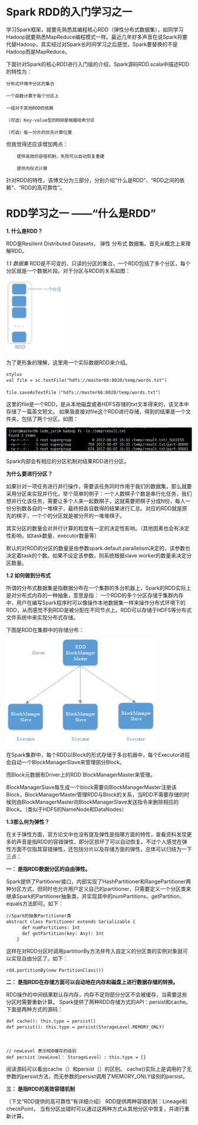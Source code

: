 # Spark RDD的入门学习之一

学习Spark框架，就要先熟悉其编程核心RDD（弹性分布式数据集），如同学习Hadoop就要熟悉MapReduce编程模式一样。最近几年好多声音在说Spark将要代替Hadoop，其实经过对Spark长时间学习之后感觉，Spark要替换的不是Hadoop而是MapReduce。

下面针对Spark的核心RDD进行入门级的介绍，Spark源码RDD.scala中描述RDD的特性为：

    分布式环境中分区的集合
    
    一个函数计算于每个分区上
    
    一组对于其他RDD的依赖
    
    （可选）Key-value型的RDD是根据哈希分区
    
    （可选）每一分片的优先计算位置

但我觉得还应该增加两点：


    	提供高效的容错机制，失败可以自动恢复重建
    
    	提供内存式计算

针对RDD的特性，该博文分为三部分，分别介绍“什么是RDD”、“RDD之间的依赖”、“RDD的高可靠性”。

# RDD学习之一 ——“什么是RDD”

**1. 什么是RDD？**

RDD是Resilient Distributed Datasets， 弹性 分布式 数据集。首先从概念上来理解RDD。

*1.1 数据集*
RDD是不可变的、只读的分区的集合，一个RDD包括了多个分区，每个分区就是一个数据片段。对于分区与RDD的关系如图：

![](https://github.com/Nicole00/Learn-Material/blob/master/Pictures/1-1.png)

 
为了更形象的理解，这里用一个实际数据RDD来介绍。

    stylus
    val file = sc.textFile("hdfs://master66:8020/temp/words.txt")
    
    file.saveAsTextFile（"hdfs://master66:8020/temp/words.txt"）

这里的file是一个RDD，是从本地磁盘或者HDFS存储的txt文本得来的，该文本中存储了一篇英文短文。 如果我直接对file这个RDD进行存储，得到的结果是一个文件夹，包括了两个分区。如图：

![](https://github.com/Nicole00/Learn-Material/blob/master/Pictures/1-2.png)

 Spark内部会有相应的分区机制对结果RDD进行分区。

**为什么要进行分区？**

如果针对一项任务进行并行操作，需要该任务同时作用于我们的数据集，那么就要采用分区来实现并行化。举个简单的例子：一个人数棋子个数是串行化任务，我们想并行化该任务，需要让多个人来一起数棋子，这就需要把棋子分成N份，每人一份分别数各自的一堆棋子，最终把各自数得的结果进行汇总。对应的RDD就是原先的棋子，一个个的分区就是被分开的一堆堆棋子。

其实分区的数量会对并行计算的粒度有一定的决定性影响。（其他因素也会有决定性影响，如task数量、executor数量等）

默认的对RDD的分区的数量是由参数spark.default.parallelism决定的，该参数也决定着task的个数。如果不设定该参数，则系统根据slave worker的数量来决定分区数量。


**1.2 如何做到分布式**

所谓的分布式数据集是指数据分布在一个集群的多台机器上，Spark的RDD实际上是对分布式内存的一种抽象，意思是指： 一个RDD的多个分区存储于集群内存中，用户在编写Spark程序时可以像操作本地数据集一样来操作分布式环境下的RDD，从而感觉不到RDD是被分配在不同节点上。RDD可以存储于HDFS等分布式文件系统中来实现分布式存储。

下图是RDD在集群中的存储分布：

![](https://github.com/Nicole00/Learn-Material/blob/master/Pictures/1-3.png)


在Spark集群中，每个RDD以Block的形式存储于多台机器中，每个Executor进程会自动一个BlockManagerSlave来管理部分Block。

而Block元数据有Driver上的RDD BlockManagerMaster来管理。

BlockManagerSlave每生成一个block需要向BlockManagerMaster注册该Block，BlockManagerMaster管理RDD与Block的关系，当RDD不需要存储的时候则由BlockManagerMaster向BlockManagerSlave发送指令来删除相应的Block。（类似于HDFS的NameNode和DataNodes）


**1.3那么何为弹性？**

在关于弹性方面，官方论文中也没有提及弹性是指哪方面的特性，查看资料发现更多的声音是指RDD的容错弹性，即分区损坏了可以自动恢复。不过个人感觉在弹性方面不仅指其容错弹性，还包括分片以及存储方面的弹性，总体可以归结为一下三点：

**一： 是指RDD数据分区的自由弹性。**

Spark提供了Partitioner接口，内部实现了HashPartitioner和RangePartitioner两种分区方式，但同时也允许用户定义自己的partitioner，只需要定义一个分区类来继承Spark的Partitioner抽象类，并实现其中的numPartitions、getPartition、equals方法即可。如下：


    //Spark的抽象Partitioner类
    abstract class Partitioner extends Serializable {
    	  def numPartitions: Int
    	  def getPartition(key: Any): Int
    	}


这样在对RDD分区时调用partitionBy方法并传入自定义的分区类的实例对象就可以实现自由分区了。如下：

    rdd.partitionBy(new PartitionClass())


**二： 是指RDD在存储方面可以自动地在内存和磁盘上进行数据存储的转换。**

RDD操作的中间结果默认存内存，内存不足则部分分区不会被缓存，当需要这些分区时需要重新计算。
Spark提供了两种RDD存储方式的API：persist和cache。下面是两种方式的源码：


    def cache(): this.type = persist()
    def persist(): this.type = persist(StorageLevel.MEMORY_ONLY)



    // newLevel 表示RDD缓存的级别
    def persist（newLevel： StorageLevel）: this.type = {}

阅读源码可以看出cache（）和persist（）的区别。 cache()实际上是调用的了无参数的persist方法，而无参数的persist调用了MEMORY_ONLY级别的persist。

**三： 是指RDD的高效容错机制**

（下文“RDD提供的高可靠性”有详细介绍）
RDD提供两种容错机制：Lineage和checkPoint， 当有分区出错时可以通过这两种方式从其他分区中恢复，并进行重新计算。
